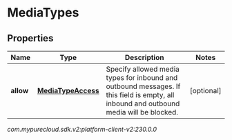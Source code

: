# MediaTypes


## Properties

| Name | Type | Description | Notes |
| ------------ | ------------- | ------------- | ------------- |
| **allow** | [**MediaTypeAccess**](MediaTypeAccess) | Specify allowed media types for inbound and outbound messages. If this field is empty, all inbound and outbound media will be blocked. |  [optional] |




_com.mypurecloud.sdk.v2:platform-client-v2:230.0.0_
